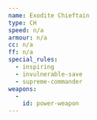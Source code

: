 ```yaml
---
name: Exodite Chieftain
type: CH
speed: n/a
armour: n/a
cc: n/a
ff: n/a
special_rules:
  - inspiring
  - invulnerable-save
  - supreme-commander
weapons:
  -
    id: power-weapon
---
```

